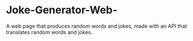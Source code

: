 # Joke-Generator-Web-
A web page that produces random words and jokes, made with an API that translates random words and jokes.
